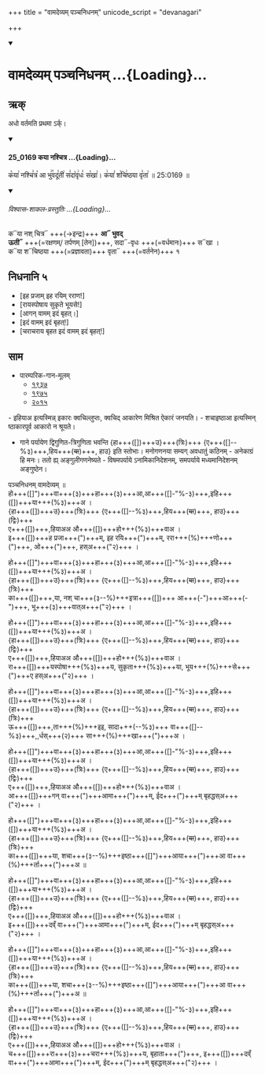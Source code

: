 +++
title = "वामदेव्यम् पञ्चनिधनम्"
unicode_script = "devanagari"

+++
<div class="js_include" includetitle="false" newlevelforh1="1" unfilled url="/vedAH_sAma/paravastu-sAma/devaH/indraH/vAmadevyam-panchanidhanam/">
<details open><summary><h1>वामदेव्यम् पञ्चनिधनम् ...{Loading}...</h1></summary>

## ऋक्
अधो वर्तमति प्रथमा ऽर्क्। 

<div class="js_include" includetitle="false" newlevelforh1="3" unfilled="" url="/vedAH_sAma/kauthumam/saMhitA/vishvAsa-prastutiH/1_pUrvArchikaH/2/2/25_0169_kayA_nashchitra.md">
<details open><summary><h4>25_0169 कया नश्चित्र ...{Loading}...</h4></summary>

क꣡या꣢ नश्चि꣣त्र꣡ आ भु꣢꣯वदू꣣ती꣢ स꣣दा꣡वृ꣢धः꣣ स꣡खा꣢। क꣢या꣣ श꣡चि꣢ष्ठया वृ꣣ता꣢ ॥ 25:0169 ॥

<div class="js_include" newlevelforh1="2" title="विश्वास-शाकल-प्रस्तुतिः" unfilled="" url="/vedAH_Rk/shAkalam/saMhitA/vishvAsa-prastutiH/04/031/01_kayA_nashchitra.md">
<details open><summary><h6>विश्वास-शाकल-प्रस्तुतिः ...{Loading}...</h6></summary>

क᳓या नश् चित्र᳓ +++(→इन्द्रः)+++ **आ᳓ भुवद्**  
**ऊती᳓** +++(=रक्षणम्/ तर्पणम् [तेन])+++, सदा᳓-वृधः +++(=वर्धमानः)+++ स᳓खा ।  
क᳓या श᳓चिष्ठया +++(=प्रज्ञावता)+++ वृता᳓ +++(=वर्तनेन)+++ १

</details>
</div>
</details>
</div>  

## निधनानि ५
- [इह प्रजाम् इह रयिम् रराण!]  
- [रायस्पोषाय सुकृते भूयसे!]  
- [आगन् वामम् इदं बृहत्।]
- [इदं वामम् इदं बृहत्!]  
- [चराचराय बृहत इदं वामम् इदं बृहत्!]

## साम

- पारम्परिक-गान-मूलम्
  - [१९३७](https://archive.org/stream/sAmaveda-jaiminIya-paravastu-paramparA-docs/sAmaveda-paravastu-1937#page/n55/mode/1up)
  - [१९७५](https://archive.org/stream/sAmaveda-jaiminIya-paravastu-paramparA-docs/sAmaveda-paravastu-1975#page/n51/mode/2up)
  - [२०१५](https://archive.org/stream/sAmaveda-jaiminIya-paravastu-paramparA-docs/proxaNa-sAmAni#page/n3/mode/2up)

<div caption="रामानुजार्यः 1974 " class="audioEmbed" src="https://archive.org/download/jaiminIya-sAma-gAna-paravastu-tradition-rAmAnuja/vAmadevyam-panchanidhanam.mp3"></div>
  - इहियाअ इत्यस्मिन्न् इकारः क्वचिल्लुप्तः, क्वचिद् आकारेण मिश्रित ऐकारं जनयति।
  - शचाइष्ठाआ इत्यस्मिन् ष्ठाकारपूर्व आकारो न श्रूयते।

- गाने पर्यायेण द्विगुणित-त्रिगुणिता भवन्ति {हा+++([])+++उ}+++(त्रिः)+++ {ए+++([]--%३)+++,हिय+++(~~या~~)+++, हाउ} इति स्तोभाः। मनोगणनया सम्यग् अवधातुं कठिनम् - अनेकाग्रं हि मनः। ततो ह्य् अङ्गुलीगणनेष्यते - विषमपर्याये ऽनामिकानिदेशनम्, समपर्याये मध्यमानिदेशनम् अङ्गुष्ठेन।

पञ्चनिधनम् वामदेव्यम् ॥  
हो+++([]")+++वा+++(३)+++हा+++(३)+++आ,आ+++([]-"%-३)+++,इहि+++([])+++या+++(%३)+++अ ।  
{हा+++([])+++उ}+++(त्रिः)+++ {ए+++([]--%३)+++,हिय+++(~~या~~)+++, हाउ}+++(द्विः)+++  
ए+++([])+++,हियाअअ औ+++([])+++हो+++(%३)+++वाअ ।  
इ+++([])+++ह प्रजा+++(")+++म्, इह रयि+++(")+++म्, ररा+++(%)+++णो+++(")+++, ओ+++(")+++, हस्अ+++("२)+++ ।  

हो+++([]")+++वा+++(३)+++हा+++(३)+++आ,आ+++([]-"%-३)+++,इहि+++([])+++या+++(%३)+++अ ।  
{हा+++([])+++उ}+++(त्रिः)+++ {ए+++([]--%३)+++,हिय+++(~~या~~)+++, हाउ}+++(त्रिः)+++  
का+++([])+++,या, नश् चा+++(३--%)+++इत्रा+++([])+++ आ+++(-")+++आ+++(-")+++, भू+++(३)+++वात्अ+++("२)+++ ।

हो+++([]")+++वा+++(३)+++हा+++(३)+++आ,आ+++([]-"%-३)+++,इहि+++([])+++या+++(%३)+++अ ।  
{हा+++([])+++उ}+++(त्रिः)+++ {ए+++([]--%३)+++,हिय+++(~~या~~)+++, हाउ}+++(द्विः)+++  
ए+++([])+++,हियाअअ औ+++([])+++हो+++(%३)+++वाअ ।  
रा+++([])+++यस्पोषा+++(%३)+++य, सुकृता+++(%३)+++या, भूय+++(%)+++से+++(")+++ए हस्अ+++("२)+++ ।

हो+++([]")+++वा+++(३)+++हा+++(३)+++आ,आ+++([]-"%-३)+++,इहि+++([])+++या+++(%३)+++अ ।  
{हा+++([])+++उ}+++(त्रिः)+++ {ए+++([]--%३)+++,हिय+++(~~या~~)+++, हाउ}+++(त्रिः)+++  
ऊ+++([])+++,ता+++(%)+++इइ, सादा+++(--%३)+++ वा+++([]--%३)+++,,र्धस्+++(२)+++ सा+++(%)+++खा+++(")+++अ ।

हो+++([]")+++वा+++(३)+++हा+++(३)+++आ,आ+++([]-"%-३)+++,इहि+++([])+++या+++(%३)+++अ ।  
{हा+++([])+++उ}+++(त्रिः)+++ {ए+++([]--%३)+++,हिय+++(~~या~~)+++, हाउ}+++(द्विः)+++  
ए+++([])+++,हियाअअ औ+++([])+++हो+++(%३)+++वाअ ।  
आ+++([])+++गन् वा+++(")+++आमा+++(")+++म्, ईद+++(")+++म् बृहद्धस्अ+++("२)+++ ।

हो+++([]")+++वा+++(३)+++हा+++(३)+++आ,आ+++([]-"%-३)+++,इहि+++([])+++या+++(%३)+++अ ।  
{हा+++([])+++उ}+++(त्रिः)+++ {ए+++([]--%३)+++,हिय+++(~~या~~)+++, हाउ}+++(त्रिः)+++  
का+++([])+++या, शचा+++(३--%)+++इष्ठा+++([]")+++आया+++(")+++आ वा+++(%)+++र्ता+++(")+++अ ॥

हो+++([]")+++वा+++(३)+++हा+++(३)+++आ,आ+++([]-"%-३)+++,इहि+++([])+++या+++(%३)+++अ ।  
{हा+++([])+++उ}+++(त्रिः)+++ {ए+++([]--%३)+++,हिय+++(~~या~~)+++, हाउ}+++(द्विः)+++  
ए+++([])+++,हियाअअ औ+++([])+++हो+++(%३)+++वाअ ।  
इ+++([])+++दव्ँ वा+++(")+++आमा+++(")+++म्, ईद+++(")+++म् बृहद्धस्अ+++("२)+++ ।

हो+++([]")+++वा+++(३)+++हा+++(३)+++आ,आ+++([]-"%-३)+++,इहि+++([])+++या+++(%३)+++अ ।  
{हा+++([])+++उ}+++(त्रिः)+++ {ए+++([]--%३)+++,हिय+++(~~या~~)+++, हाउ}+++(त्रिः)+++  
का+++([])+++या, शचा+++(३--%)+++इष्ठा+++([]")+++आया+++(")+++आ वा+++(%)+++र्ता+++(")+++अ ॥

हो+++([]")+++वा+++(३)+++हा+++(३)+++आ,आ+++([]-"%-३)+++,इहि+++([])+++या+++(%३)+++अ ।  
{हा+++([])+++उ}+++(त्रिः)+++ {ए+++([]--%३)+++,हिय+++(~~या~~)+++, हाउ}+++(द्विः)+++  
ए+++([])+++,हियाअअ औ+++([])+++हो+++(%३)+++वाअ ।  
च+++([])+++रा+++(३)+++चरा+++(%३)+++य, बृहाता+++(")+++, इ+++([])+++दव्ँ वा+++(")+++आमा+++(")+++म्, ईद+++(")+++म् बृहद्धस्अ+++("२)+++ ।
</details>
</div>